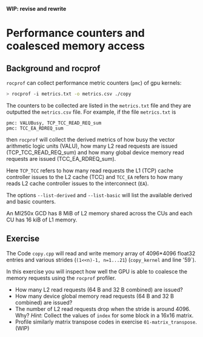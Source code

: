 **WIP: revise and rewrite**

# Performance counters and coalesced memory access

## Background and rocprof

`rocprof` can collect performance metric counters (`pmc`) of gpu kernels:
```bash
> rocprof -i metrics.txt -o metrics.csv ./copy
```

The counters to be collected are listed in the `metrics.txt` file and they are
outputted the `metrics.csv` file. For example, if the file `metrics.txt` is

```
pmc: VALUBusy, TCP_TCC_READ_REQ_sum
pmc: TCC_EA_RDREQ_sum
```
then `rocprof` will collect the derived metrics of how busy the vector
arithmetic logic units (VALU), how many L2 read requests are issued
(TCP_TCC_READ_REQ_sum) and how many global device memory read requests are
issued (TCC_EA_RDREQ_sum).

Here `TCP_TCC` refers to how many read requests the L1 (TCP) cache controller
issues to the L2 cache (TCC) and `TCC_EA` refers to how many reads L2 cache
controller issues to the interconnect (`EA`).

The options `--list-derived` and `--list-basic` will list the available derived
and basic counters. 

An MI250x GCD has 8 MiB of L2 memory shared across the CUs and each CU has 16
kiB of L1 memory.

## Exercise

The Code `copy.cpp` will read and write memory array of 4096*4096 float32
entries and various strides (`(1<<n)-1, n=1...21`) (`copy_kernel` and line
'59`).

In this exercise you will inspect how well the GPU is able to coalesce the
memory requests using the `rocprof` profiler.

- How many L2 read requests (64 B and 32 B combined) are issued?
- How many device global memory read requests (64 B and 32 B combined) are
  issued?
- The number of L2 read requests drop when the stride is around 4096. Why?
    *Hint*: Collect the values of `index` for some block in a 16x16 matrix.
- Profile similarly matrix transpose codes in exercise `01-matrix_transpose`. (WIP)
    
